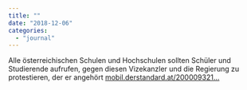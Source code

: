 ```yaml
---
title: ""
date: "2018-12-06"
categories: 
  - "journal"
---
```


Alle österreichischen Schulen und Hochschulen sollten Schüler und Studierende aufrufen, gegen diesen Vizekanzler und die Regierung zu protestieren, der er angehört [mobil.derstandard.at/200009321...](https://mobil.derstandard.at/2000093212595/Weihnachten-abschaffen-Strache-beschert-Schuldirektorin-Hasswelle)

